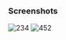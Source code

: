 ### Screenshots
![234](https://github.com/Afolabi8120/qr-attendance/assets/46169907/52ba3d5b-3df7-4fa4-b0b2-5f088c03e24b)
![452](https://github.com/Afolabi8120/qr-attendance/assets/46169907/98c0fbbd-7482-41ce-a8b9-63f4d2b34bda)
